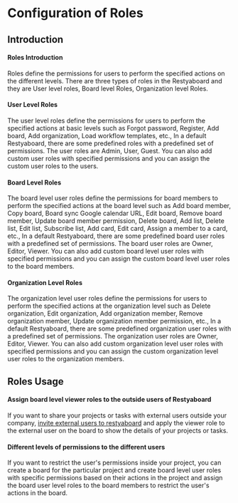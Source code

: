 # Configuration of Roles

## Introduction

#### Roles Introduction

Roles define the permissions for users to perform the specified actions on the different levels. There are three types of roles in the Restyaboard and they are User level roles, Board level Roles, Organization level Roles.

#### User Level Roles

The user level roles define the permissions for users to perform the specified actions at basic levels such as Forgot password, Register, Add board, Add organization, Load workflow templates, etc., In a default Restyaboard, there are some predefined roles with a predefined set of permissions. The user roles are Admin, User, Guest. You can also add custom user roles with specified permissions and you can assign the custom user roles to the users.

#### Board Level Roles

The board level user roles define the permissions for board members to perform the specified actions at the board level such as Add board member, Copy board, Board sync Google calendar URL, Edit board, Remove board member, Update board member permission, Delete board, Add list, Delete list, Edit list, Subscribe list, Add card, Edit card, Assign a member to a card, etc., In a default Restyaboard, there are some predefined board user roles with a predefined set of permissions. The board user roles are Owner, Editor, Viewer. You can also add custom board level user roles with specified permissions and you can assign the custom board level user roles to the board members.

#### Organization Level Roles

The organization level user roles define the permissions for users to perform the specified actions at the organization level such as Delete organization, Edit organization, Add organization member, Remove organization member, Update organization member permission, etc., In a default Restyaboard, there are some predefined organization user roles with a predefined set of permissions. The organization user roles are Owner, Editor, Viewer. You can also add custom organization level user roles with specified permissions and you can assign the custom organization level user roles to the organization members.

## Roles Usage

#### Assign board level viewer roles to the outside users of Restyaboard

If you want to share your projects or tasks with external users outside your company, [invite external users to restyaboard](https://restya.com/board/docs/restyaboard-user-invite/) and apply the viewer role to the external user on the board to show the details of your projects or tasks.

#### Different levels of permissions to the different users

If you want to restrict the user's permissions inside your project, you can create a board for the particular project and create board level user roles with specific permissions based on their actions in the project and assign the board user level roles to the board members to restrict the user's actions in the board.
